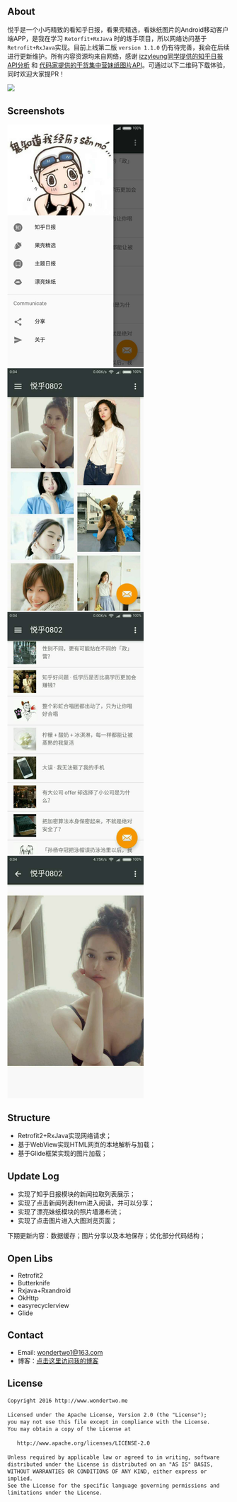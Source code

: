 
## About

悦乎是一个小巧精致的看知乎日报，看果壳精选，看妹纸图片的Android移动客户端APP，是我在学习 `Retorfit+RxJava` 时的练手项目，所以网络访问基于 `Retrofit+RxJava`实现。目前上线第二版 `version 1.1.0` 仍有待完善，我会在后续进行更新维护。所有内容资源均来自网络，感谢 [ izzyleung同学提供的知乎日报API分析](https://github.com/izzyleung/ZhihuDailyPurify/wiki/%E7%9F%A5%E4%B9%8E%E6%97%A5%E6%8A%A5-API-%E5%88%86%E6%9E%90) 和 [代码家提供的干货集中营妹纸图片API](http://gank.io/api/data/%E7%A6%8F%E5%88%A9/1000/1)。可通过以下二维码下载体验，同时欢迎大家提PR！

![](http://7xt4h7.com1.z0.glb.clouddn.com/Fir.im%E5%86%85%E6%B5%8B%E5%B9%B3%E5%8F%B0-%E6%82%A6%E4%B9%8E-%E4%BA%8C%E7%BB%B4%E7%A0%81.png)


## Screenshots

<img src="screenshots/app_yuehu_01.jpg" width="308" height="548"/>
<img src="screenshots/app_yuehu_02.jpg" width="308" height="548"/>

<img src="screenshots/app_yuehu_03.jpg" width="308" height="548"/>
<img src="screenshots/app_yuehu_04.jpg" width="308" height="548"/>


## Structure

 * Retrofit2+RxJava实现网络请求；
 * 基于WebView实现HTML网页的本地解析与加载；
 * 基于Glide框架实现的图片加载；


## Update Log

- 实现了知乎日报模块的新闻拉取列表展示；
- 实现了点击新闻列表Item进入阅读，并可以分享；
- 实现了漂亮妹纸模块的照片墙瀑布流；
- 实现了点击图片进入大图浏览页面；

下期更新内容：数据缓存；图片分享以及本地保存；优化部分代码结构；




## Open Libs
* Retrofit2
* Butterknife
* Rxjava+Rxandroid
* OkHttp
* easyrecyclerview
* Glide


## Contact

- Email: wondertwo1@163.com
- 博客：[点击这里访问我的博客](http://www.cnblogs.com/wondertwo/)


## License

    Copyright 2016 http://www.wondertwo.me

    Licensed under the Apache License, Version 2.0 (the "License");
    you may not use this file except in compliance with the License.
    You may obtain a copy of the License at

       http://www.apache.org/licenses/LICENSE-2.0

    Unless required by applicable law or agreed to in writing, software
    distributed under the License is distributed on an "AS IS" BASIS,
    WITHOUT WARRANTIES OR CONDITIONS OF ANY KIND, either express or implied.
    See the License for the specific language governing permissions and
    limitations under the License.

